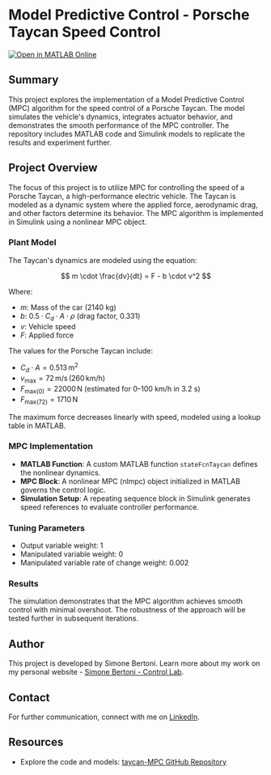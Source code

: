 # Model Predictive Control - Porsche Taycan Speed Control

[![Open in MATLAB Online](https://www.mathworks.com/images/responsive/global/open-in-matlab-online.svg)](https://matlab.mathworks.com/open/github/v1?repo=simorxb/taycan-MPC)

## Summary
This project explores the implementation of a Model Predictive Control (MPC) algorithm for the speed control of a Porsche Taycan. The model simulates the vehicle's dynamics, integrates actuator behavior, and demonstrates the smooth performance of the MPC controller. The repository includes MATLAB code and Simulink models to replicate the results and experiment further.

## Project Overview
The focus of this project is to utilize MPC for controlling the speed of a Porsche Taycan, a high-performance electric vehicle. The Taycan is modeled as a dynamic system where the applied force, aerodynamic drag, and other factors determine its behavior. The MPC algorithm is implemented in Simulink using a nonlinear MPC object.

### Plant Model
The Taycan's dynamics are modeled using the equation:

$$
m \cdot \frac{dv}{dt} = F - b \cdot v^2
$$

Where:
- $m$: Mass of the car (2140 kg)
- $b$: $0.5 \cdot C_d \cdot A \cdot \rho$ (drag factor, 0.331)
- $v$: Vehicle speed
- $F$: Applied force

The values for the Porsche Taycan include:
- $C_d \cdot A = 0.513 \, \text{m}^2$
- $v_{\text{max}} = 72 \, \text{m/s} \, (260 \, \text{km/h})$
- $F_{\text{max}(0)} = 22000 \, \text{N}$ (estimated for 0–100 km/h in 3.2 s)
- $F_{\text{max}(72)} = 1710 \, \text{N}$

The maximum force decreases linearly with speed, modeled using a lookup table in MATLAB.

### MPC Implementation
- **MATLAB Function**: A custom MATLAB function `stateFcnTaycan` defines the nonlinear dynamics.
- **MPC Block**: A nonlinear MPC (nlmpc) object initialized in MATLAB governs the control logic.
- **Simulation Setup**: A repeating sequence block in Simulink generates speed references to evaluate controller performance.

### Tuning Parameters
- Output variable weight: 1
- Manipulated variable weight: 0
- Manipulated variable rate of change weight: 0.002

### Results
The simulation demonstrates that the MPC algorithm achieves smooth control with minimal overshoot. The robustness of the approach will be tested further in subsequent iterations.

## Author
This project is developed by Simone Bertoni. Learn more about my work on my personal website - [Simone Bertoni - Control Lab](https://simonebertonilab.com/).

## Contact
For further communication, connect with me on [LinkedIn](https://www.linkedin.com/in/simone-bertoni-control-eng/).

## Resources
- Explore the code and models: [taycan-MPC GitHub Repository](https://github.com/simorxb/taycan-MPC)

